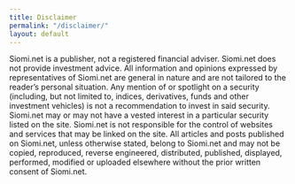 ```yaml
---
title: Disclaimer
permalink: "/disclaimer/"
layout: default
---
```


Siomi.net is a publisher, not a registered financial adviser. Siomi.net does not provide investment advice. All information and opinions expressed by representatives of Siomi.net are general in nature and are not tailored to the reader’s personal situation. Any mention of or spotlight on a security (including, but not limited to, indices, derivatives, funds and other investment vehicles) is not a recommendation to invest in said security. Siomi.net may or may not have a vested interest in a particular security listed on the site. Siomi.net is not responsible for the control of websites and services that may be linked on the site. All articles and posts published on Siomi.net, unless otherwise stated, belong to Siomi.net and may not be copied, reproduced, reverse engineered, distributed, published, displayed, performed, modified or uploaded elsewhere without the prior written consent of Siomi.net.